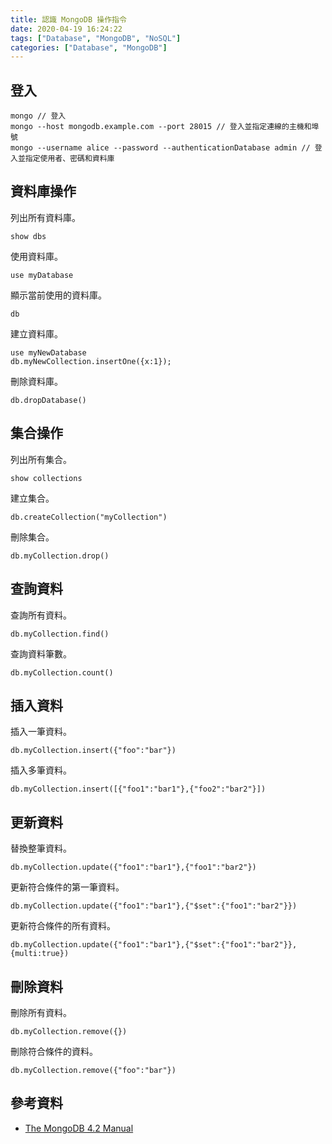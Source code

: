 ```yaml
---
title: 認識 MongoDB 操作指令
date: 2020-04-19 16:24:22
tags: ["Database", "MongoDB", "NoSQL"]
categories: ["Database", "MongoDB"]
---
```


## 登入

```mongo
mongo // 登入
mongo --host mongodb.example.com --port 28015 // 登入並指定連線的主機和埠號
mongo --username alice --password --authenticationDatabase admin // 登入並指定使用者、密碼和資料庫
```

## 資料庫操作

列出所有資料庫。

```mongo
show dbs
```

使用資料庫。

```mongo
use myDatabase
```

顯示當前使用的資料庫。

```mongo
db
```

建立資料庫。

```mongo
use myNewDatabase
db.myNewCollection.insertOne({x:1});
```

刪除資料庫。

```mongo
db.dropDatabase()
```

## 集合操作

列出所有集合。

```mongo
show collections
```

建立集合。

```mongo
db.createCollection("myCollection")
```

刪除集合。

```mongo
db.myCollection.drop()
```

## 查詢資料

查詢所有資料。

```mongo
db.myCollection.find()
```

查詢資料筆數。

```mongo
db.myCollection.count()
```

## 插入資料

插入一筆資料。

```mongo
db.myCollection.insert({"foo":"bar"})
```

插入多筆資料。

```mongo
db.myCollection.insert([{"foo1":"bar1"},{"foo2":"bar2"}])
```

## 更新資料

替換整筆資料。

```mongo
db.myCollection.update({"foo1":"bar1"},{"foo1":"bar2"})
```

更新符合條件的第一筆資料。

```mongo
db.myCollection.update({"foo1":"bar1"},{"$set":{"foo1":"bar2"}})
```

更新符合條件的所有資料。

```mongo
db.myCollection.update({"foo1":"bar1"},{"$set":{"foo1":"bar2"}},{multi:true})
```

## 刪除資料

刪除所有資料。

```mongo
db.myCollection.remove({})
```

刪除符合條件的資料。

```mongo
db.myCollection.remove({"foo":"bar"})
```

## 參考資料

- [The MongoDB 4.2 Manual](https://docs.mongodb.com/manual/)
